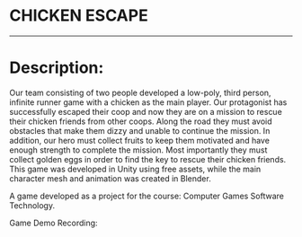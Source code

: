 # CHICKEN ESCAPE
------------------------------------------------------------------------------------------------
Description:
=================================

Our team consisting of two people developed a low-poly, third person, infinite runner game with a chicken
as the main player. Our protagonist has successfully escaped their coop and now they are on a mission to
rescue their chicken friends from other coops. Along the road they must avoid obstacles that make them
dizzy and unable to continue the mission. In addition, our hero must collect fruits to keep them motivated
and have enough strength to complete the mission. Most importantly they must collect golden eggs in order
to find the key to rescue their chicken friends. This game was developed in Unity using free assets, while the
main character mesh and animation was created in Blender.

A game developed as a project for the course: Computer Games Software Technology.

Game Demo Recording: 
